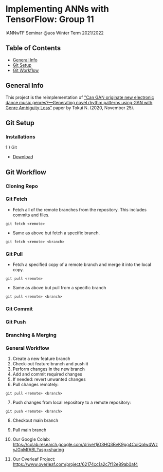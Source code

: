 # Implementing ANNs with TensorFlow: Group 11

IANNwTF Seminar @uos Winter Term 2021/2022

## Table of Contents
* [General Info](#general-info)
* [Git Setup](#git-setup)
* [Git Workflow](#git-workflow)

## General Info
This project is the reimplementation of ["Can GAN originate new electronic dance music genres?—Generating novel
rhythm patterns using GAN with Genre Ambiguity Loss"](https://arxiv.org/pdf/2011.13062.pdf) paper by Tokui N. (2020, November 25).  

## Git Setup
### Installations
1 ) Git
* [Download](https://git-scm.com/) 

## Git Workflow
### Cloning Repo

### Git Fetch 
* Fetch all of the remote branches from the repository. This includes commits and files.
```
git fetch <remote>
```
* Same as above but fetch a specific branch.
```
git fetch <remote> <branch>
```
### Git Pull
* Fetch a specified copy of a remote branch and merge it into the local copy.
```
git pull <remote>
```
* Same as above but pull from a specific branch
```
git pull <remote> <branch>
```
### Git Commit

### Git Push

### Branching & Merging

### General Workflow
1. Create a new feature branch
2. Check-out feature branch and push it
3. Perform changes in the new branch
4. Add and commit required changes
5. If needed: revert unwanted changes
6. Pull changes remotely: 
```
git pull <remote> <branch> 
```
7. Push changes from local repository to a remote repository:
```
git push <remote> <branch>
```
8. Checkout main branch
9. Pull main branch

1. Our Google Colab: https://colab.research.google.com/drive/1jG3HQ3BvK9gg4CoiQalw4WzyJGpMfABL?usp=sharing

2. Our Overleaf Project: https://www.overleaf.com/project/62174cc1a2c7f12e89ab0af4

